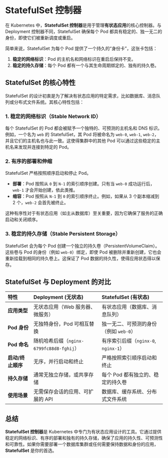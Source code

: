# StatefulSet 控制器
在 Kubernetes 中，**StatefulSet 控制器**是用于管理**有状态应用**的核心控制器。与 Deployment 控制器不同，StatefulSet 确保每个 Pod 都具有稳定的、独一无二的身份，即使它们被重新调度或重启。

简单来说，StatefulSet 为每个 Pod 提供了一个持久的“身份卡”，这张卡包括：

1.  **稳定的网络标识**：Pod 的主机名和网络标识在重启后保持不变。
2.  **稳定的持久存储**：每个 Pod 都有一个与其生命周期绑定的、独有的持久卷。



## StatefulSet 的核心特性

StatefulSet 的设计初衷是为了解决有状态应用的特定需求，比如数据库、消息队列或分布式文件系统。其核心特性包括：

### 1. 稳定的网络标识（Stable Network ID）

每个 StatefulSet 的 Pod 都会被赋予一个独特的、可预测的主机名和 DNS 标识。例如，一个名为 `web` 的 StatefulSet，其 Pod 将被命名为 `web-0`, `web-1`, `web-2`，并且它们的主机名也与此一致。这使得集群中的其他 Pod 可以通过这些稳定的主机名来发现并连接到特定的 Pod。

### 2. 有序的部署和伸缩

StatefulSet 严格按照顺序启动和停止 Pod。

* **部署**：Pod 按照从 `0` 到 `N-1` 的索引顺序创建。只有当 `web-0` 成功运行后，`web-1` 才会开始创建，依此类推。
* **缩容**：Pod 按照从 `N-1` 到 `0` 的索引顺序终止。例如，如果从 3 个副本缩减到 2 个，`web-2` 会首先被终止。

这种有序性对于有状态应用（如主从数据库）至关重要，因为它确保了服务的正确启动和关闭顺序。

### 3. 稳定的持久存储（Stable Persistent Storage）

StatefulSet 会为每个 Pod 创建一个独立的持久卷（PersistentVolumeClaim）。这些卷与 Pod 的身份（例如 `web-0`）绑定，即使 Pod 被删除并重新创建，它也会重新挂载到相同的持久卷上。这保证了 Pod 数据的持久性，使得应用状态得以保存。


## StatefulSet 与 Deployment 的对比

| 特性 | **Deployment** (无状态) | **StatefulSet** (有状态) |
| :--- | :--- | :--- |
| **应用类型** | 无状态应用（Web 服务器、微服务） | 有状态应用（数据库、消息队列） |
| **Pod 身份** | 无独特身份，Pod 可相互替换 | 独一无二、可预测的身份（例如 `web-0`） |
| **Pod 命名** | 随机哈希后缀（`nginx-6799fc88d8-fghij`） | 有序索引后缀（`nginx-0`, `nginx-1`） |
| **启动/终止顺序** | 无序，并行启动和终止 | 严格按照索引顺序启动和终止 |
| **持久存储** | 通常无独立存储，或共享存储 | 每个 Pod 都有独立的、稳定的持久卷 |
| **使用场景** | 无需保存会话的应用、可扩展的 API | 数据库、缓存系统、分布式文件系统 |



## 总结

**StatefulSet 控制器**是 Kubernetes 中专门为有状态应用设计的工具。它通过提供稳定的网络标识、有序的部署和独有的持久存储，确保了应用的持久性、可预测性和可靠性。如果你需要部署一个数据库集群或任何需要保持数据和身份的应用，**StatefulSet** 是你的首选。